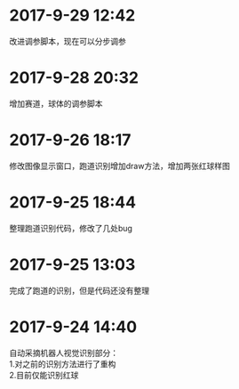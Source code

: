 <html>
<body>
<h1>2017-9-29 12:42</h1>
<p>改进调参脚本，现在可以分步调参</p>
<h1>2017-9-28 20:32</h1>
<p>增加赛道，球体的调参脚本</p>
<h1>2017-9-26 18:17</h1>
<p>修改图像显示窗口，跑道识别增加draw方法，增加两张红球样图</p>
<h1>2017-9-25 18:44</h1>
<p>整理跑道识别代码，修改了几处bug</p>
<h1>2017-9-25 13:03</h1>
<p>完成了跑道的识别，但是代码还没有整理</p>
<h1>2017-9-24 14:40</h1>
<p>
自动采摘机器人视觉识别部分：<br />
1.对之前的识别方法进行了重构<br />
2.目前仅能识别红球<br />
</p>
</body>
</html>